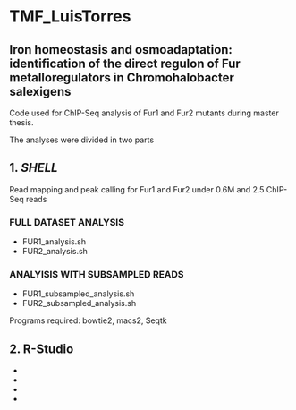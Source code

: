 # TMF_LuisTorres 
## Iron homeostasis and osmoadaptation: identification of the direct regulon of Fur metalloregulators in Chromohalobacter salexigens
Code used for ChIP-Seq analysis of Fur1 and Fur2 mutants during master thesis.

The analyses were divided in two parts

## 1. *SHELL*
Read mapping and peak calling for Fur1 and Fur2 under 0.6M and 2.5 ChIP-Seq reads 

### FULL DATASET ANALYSIS
- FUR1_analysis.sh
- FUR2_analysis.sh
### ANALYISIS WITH SUBSAMPLED READS
- FUR1_subsampled_analysis.sh
- FUR2_subsampled_analysis.sh

Programs required: bowtie2, macs2, Seqtk

## 2. R-Studio
-
-
-
-





